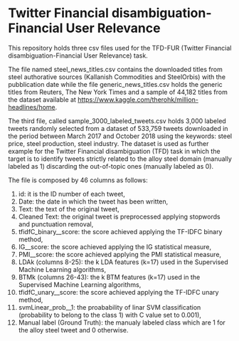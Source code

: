 # Twitter Financial disambiguation-Financial User Relevance
This repository holds three csv files used for the TFD-FUR (Twitter Financial disambiguation-Financial User Relevance) task. 

The file named steel_news_titles.csv contains the downloaded titles from steel authorative sources (Kallanish Commodities and SteelOrbis) with the pubblication date while the file generic_news_titles.csv holds the generic titles from Reuters, The New York Times and a sample of 44,182 titles from the dataset available at https://www.kaggle.com/therohk/million-headlines/home. 

The third file, called sample_3000_labeled_tweets.csv holds 3,000 labeled tweets randomly selected from a dataset of 533,759 tweets downloaded in the period between March 2017 and October 2018 using the keywords: steel price, steel production, steel industry. The dataset is used as further example for the Twitter Financial disambiguation (TFD) task in which the target is to identify tweets strictly related to the alloy steel domain (manually labeled as 1) discarding the out-of-topic ones (manually labeled as 0). 

The file is composed by 46 columns as follows:
1) id: it is the ID number of each tweet,
2) Date: the date in which the tweet has been written,
3) Text: the text of the original tweet,
4) Cleaned Text: the original tweet is preprocessed applying stopwords and punctuation removal,
5) tfidfC_binary__score: the score achieved applying the TF-IDFC binary method,
6) IG__score: the score achieved applying the IG statistical measure,
7) PMI__score: the score achieved applying the PMI statistical measure,
8) LDAk (columns 8-25): the k LDA features (k=17) used in the Supervised Machine Learning algorithms,
9) BTMk (columns 26-43): the k BTM features (k=17) used in the Supervised Machine Learning algorithms,
10) tfidfC_unary__score: the score achieved applying the TF-IDFC unary method,
11) svmLinear_prob__1: the proabability of linar SVM classification (probability to belong to the class 1) with C value set to 0.001),
12) Manual label (Ground Truth): the manualy labeled class which are 1 for the alloy steel tweet and 0 otherwise.
